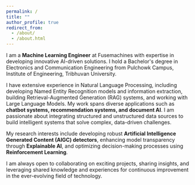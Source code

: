 ```yaml
---
permalink: /
title: ""
author_profile: true
redirect_from: 
  - /about/
  - /about.html
---
```

I am a **Machine Learning Engineer** at Fusemachines with expertise in developing innovative AI-driven solutions. I hold a Bachelor's degree in Electronics and Communication Engineering from Pulchowk Campus, Institute of Engineering, Tribhuvan University.

I have extensive experience in Natural Language Processing, including developing Named Entity Recognition models and information extraction, building Retrieval-Augmented Generation (RAG) systems, and working with Large Language Models. My work spans diverse applications such as **chatbot systems, recommendation systems, and document AI**. I am passionate about integrating structured and unstructured data sources to build intelligent systems that solve complex, data-driven challenges.

My research interests include developing robust **Artificial Intelligence Generated Content (AIGC) detectors**, enhancing model transparency through **Explainable AI**, and optimizing decision-making processes using **Reinforcement Learning**.

I am always open to collaborating on exciting projects, sharing insights, and leveraging shared knowledge and experiences for continuous improvement in the ever-evolving field of technology.
